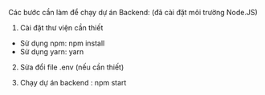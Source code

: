 Các bước cần làm để chạy dự án Backend: (đã cài đặt môi trường Node.JS)

1. Cài đặt thư viện cần thiết

-   Sử dụng npm: npm install
-   Sử dụng yarn: yarn

2. Sửa đổi file .env (nếu cần thiết)

3. Chạy dự án backend : npm start

